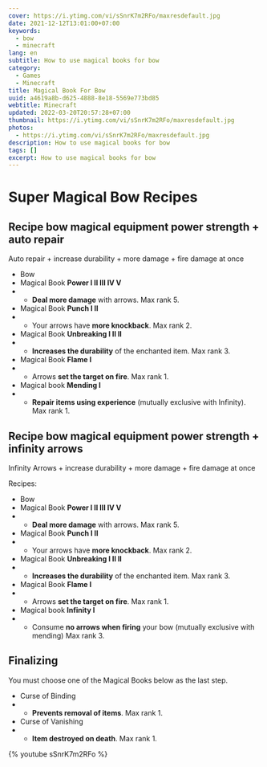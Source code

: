```yaml
---
cover: https://i.ytimg.com/vi/sSnrK7m2RFo/maxresdefault.jpg
date: 2021-12-12T13:01:00+07:00
keywords:
  - bow
  - minecraft
lang: en
subtitle: How to use magical books for bow
category:
  - Games
  - Minecraft
title: Magical Book For Bow
uuid: a4619a8b-d625-4888-8e18-5569e773bd85
webtitle: Minecraft
updated: 2022-03-20T20:57:28+07:00
thumbnail: https://i.ytimg.com/vi/sSnrK7m2RFo/maxresdefault.jpg
photos:
  - https://i.ytimg.com/vi/sSnrK7m2RFo/maxresdefault.jpg
description: How to use magical books for bow
tags: []
excerpt: How to use magical books for bow
---
```


# Super Magical Bow Recipes

## Recipe bow magical equipment power strength + auto repair
Auto repair + increase durability + more damage + fire damage at once

- Bow
- Magical Book **Power I II III IV V**
- - **Deal more damage** with arrows. Max rank 5.
- Magical Book **Punch I II**
- - Your arrows have **more knockback**. Max rank 2.
- Magical Book **Unbreaking I II II**
- - **Increases the durability** of the enchanted item. Max rank 3.
- Magical Book **Flame I**
- - Arrows **set the target on fire**. Max rank 1.
- Magical book **Mending I**
- - **Repair items using experience** (mutually exclusive with Infinity). Max rank 1.

## Recipe bow magical equipment power strength + infinity arrows
Infinity Arrows + increase durability + more damage + fire damage at once

Recipes:
- Bow
- Magical Book **Power I II III IV V**
- - **Deal more damage** with arrows. Max rank 5.
- Magical Book **Punch I II**
- - Your arrows have **more knockback**. Max rank 2.
- Magical Book **Unbreaking I II II**
- - **Increases the durability** of the enchanted item. Max rank 3.
- Magical Book **Flame I**
- - Arrows **set the target on fire**. Max rank 1.
- Magical book **Infinity I**
- - Consume **no arrows when firing** your bow (mutually exclusive with mending) Max rank 3.

## Finalizing
You must choose one of the Magical Books below as the last step.

- Curse of Binding
- - **Prevents removal of items**. Max rank 1.
- Curse of Vanishing
- - **Item destroyed on death**. Max rank 1.


{% youtube sSnrK7m2RFo %}
